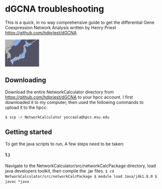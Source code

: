 # dGCNA troubleshooting

This is a quick, in no way comprehensive guide to get the differential Gene Coexpression Network Analysis written by Henry Priest https://github.com/hdpriest/dGCNA

<img src="/Japan.png" alt="Japan">

## Downloading

Download the entire NetworkCalculator directory from https://github.com/hdpriest/dGCNA to your hpcc account.
I first downloaded it to my computer, then used the following commands to upload it to the hpcc:

`$ scp -r NetworkCalculator yoccaala@hpcc.msu.edu`

## Getting started

To get the java scripts to run, A few steps need to be taken:

#### 1.)

Navigate to the NetworkCalculator/src/networkCalcPackage directory, load java developers toolkit, then compile the .jar files. 
`$ cd NetworkCalculator/src/networkCalcPackage
$ module load Java/jdk1.8.0
$ javac *java`
